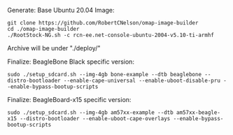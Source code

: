 Generate: Base Ubuntu 20.04 Image:

    git clone https://github.com/RobertCNelson/omap-image-builder
    cd ./omap-image-builder
    ./RootStock-NG.sh -c rcn-ee.net-console-ubuntu-2004-v5.10-ti-armhf

Archive will be under "./deploy/"

Finalize: BeagleBone Black specific version:

    sudo ./setup_sdcard.sh --img-4gb bone-example --dtb beaglebone --distro-bootloader --enable-cape-universal --enable-uboot-disable-pru --enable-bypass-bootup-scripts

Finalize: BeagleBoard-x15 specific version:

    sudo ./setup_sdcard.sh --img-4gb am57xx-example --dtb am57xx-beagle-x15 --distro-bootloader --enable-uboot-cape-overlays --enable-bypass-bootup-scripts
